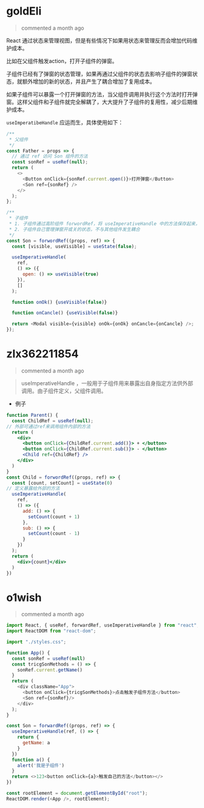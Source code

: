 
# goldEli 
 > commented a month ago 

React 通过状态来管理视图，但是有些情况下如果用状态来管理反而会增加代码维护成本。

比如在父组件触发action，打开子组件的弹窗。

子组件已经有了弹窗的状态管理，如果再通过父组件的状态去影响子组件的弹窗状态，就额外增加的新的状态，并且产生了耦合增加了复用成本。

如果子组件可以暴露一个打开弹窗的方法，当父组件调用并执行这个方法时打开弹窗。这样父组件和子组件就完全解耦了，大大提升了子组件的复用性，减少后期维护成本。

`useImperatibeHandle` 应运而生，具体使用如下：


```javascript
/**
 * 父组件
 */
const Father = props => {
  // 通过 ref 访问 Son 组件的方法
  const sonRef = useRef(null);
  return (
    <>
      <Button onClick={sonRef.current.open()}>打开弹窗</Button>
      <Son ref={sonRef} />
    </>
  );
};

/**
 * 子组件
 * 1. 子组件通过高阶组件 forwordRef，将 useImperativeHandle 中的方法保存起来，已保证 Father 组件可通过ref调用
 * 2. 子组件自己管理弹窗开或关的状态，不与其他组件发生耦合
 */
const Son = forwordRef((props, ref) => {
  const [visible, useVisible] = useState(false);

  useImperativeHandle(
    ref,
    () => ({
      open: () => useVisible(true)
    }),
    []
  );

  function onOk() {useVisible(false)}

  function onCancle() {useVisible(false)}

  return <Modal visible={visible} onOk={onOk} onCancle={onCancle} />;
});


```
# zlx362211854 
 > commented a month ago 

>useImperativeHandle ，一般用于子组件用来暴露出自身指定方法供外部调用。由子组件定义，父组件调用。

* 例子

```jsx
function Parent() {
  const ChildRef = useRef(null);
// 外部可通过ref来调用组件内部的方法
  return (
    <div>
      <button onClick={ChildRef.current.add()}> + </button>
      <button onClick={ChildRef.current.sub()}> - </button>
      <Child ref={ChildRef} />
    </div>
  )
}
const Child = forwordRef((props, ref) => {
  const [count, setCount] = useState(0)
// 定义暴露给外部的方法
  useImperativeHandle(
    ref,
    () => ({
      add: () => {
        setCount(count + 1)
      },
      sub: () => {
        setCount(count - 1)
      }
    })
  );
  return (
    <div>{count}</div>
  )
})

```
# o1wish 
 > commented a month ago 


```javascript
import React, { useRef, forwardRef, useImperativeHandle } from "react";
import ReactDOM from "react-dom";

import "./styles.css";

function App() {
  const sonRef = useRef(null)
  const tricgSonMethods = () => {
    sonRef.current.getName()
  }
  return (
    <div className="App">
      <button onClick={tricgSonMethods}>点击触发子组件方法</button>
      <Son ref={sonRef}/>
    </div>
  );
}

const Son = forwardRef((props, ref) => {
  useImperativeHandle(ref, () => {
    return {
      getName: a
    }
  })
  function a() {
    alert('我是子组件')
  }
  return <>123<button onClick={a}>触发自己的方法</button></>
})

const rootElement = document.getElementById("root");
ReactDOM.render(<App />, rootElement);


```